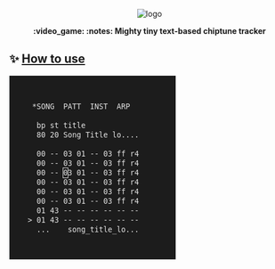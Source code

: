 <p align="center">
  <img src="https://i.ibb.co/5Y93XtX/logo.png" alt="logo">
</p>
<p align="center"><b>:video_game: :notes: Mighty tiny text-based chiptune tracker</b></p>



## :sparkles: [How to use](doc/MANUAL)

![Screenshot](/doc/screenshot.png)




